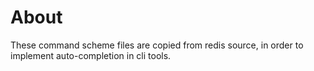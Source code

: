 
# About
These command scheme files are copied from redis source, in order to implement
auto-completion in cli tools.

